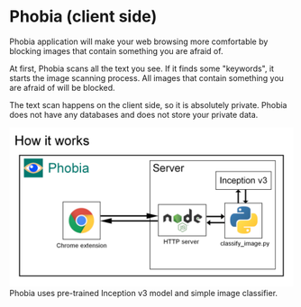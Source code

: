 # Phobia (client side)

Phobia application will make your web browsing more comfortable by blocking images that contain something you are afraid of.

At first, Phobia scans all the text you see. If it finds some "keywords", it starts the image scanning process. All images that contain something you are afraid of will be blocked.

The text scan happens on the client side, so it is absolutely private. Phobia does not have any databases and does not store your private data.

![Alt text](images/Structure.png)
Phobia uses pre-trained Inception v3 model and simple image classifier.